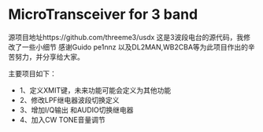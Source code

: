 # MicroTransceiver for 3 band
源项目地址https://github.com/threeme3/usdx
这是3波段电台的源代码，我修改了一些小细节
感谢Guido pe1nnz 以及DL2MAN,WB2CBA等为此项目作出的辛苦努力，并分享给大家。


主要项目如下：
+ 1、定义XMIT键，未来功能可能会定义为其他功能
+ 2、修改LPF继电器波段切换定义
+ 3、增加I/Q输出 和AUDIO切换继电器
+ 4、加入CW TONE音量调节
